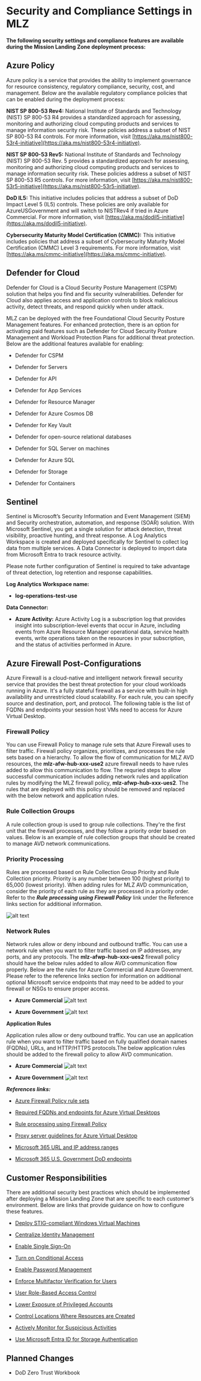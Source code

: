 # Security and Compliance Settings in MLZ

**The following security settings and compliance features are available during the Mission Landing Zone deployment process:**

## Azure Policy

Azure policy is a service that provides the ability to implement governance for resource consistency, regulatory compliance, security, cost, and management. Below are the available regulatory compliance policies that can be enabled during the deployment process:

**NIST SP 800-53 Rev4:** National Institute of Standards and Technology (NIST) SP 800-53 R4 provides a standardized approach for assessing, monitoring and authorizing cloud computing products and services to manage information security risk. These policies address a subset of NIST SP 800-53 R4 controls. For more information, visit [https://aka.ms/nist800-53r4-initiative](https://aka.ms/nist800-53r4-initiative).

**NIST SP 800-53 Rev5:** National Institute of Standards and Technology (NIST) SP 800-53 Rev. 5 provides a standardized approach for assessing, monitoring and authorizing cloud computing products and services to manage information security risk. These policies address a subset of NIST SP 800-53 R5 controls. For more information, visit [https://aka.ms/nist800-53r5-initiative](https://aka.ms/nist800-53r5-initiative).

**DoD IL5:** This initiative includes policies that address a subset of DoD Impact Level 5 (IL5) controls. These policies are only available for AzureUSGovernment and will switch to NISTRev4 if tried in Azure Commercial. For more information, visit [https://aka.ms/dodil5-initiative](https://aka.ms/dodil5-initiative).

**Cybersecurity Maturity Model Certification (CMMC):** This initiative includes policies that address a subset of Cybersecurity Maturity Model Certification (CMMC) Level 3 requirements. For more information, visit [https://aka.ms/cmmc-initiative](https://aka.ms/cmmc-initiative).

## Defender for Cloud

Defender for Cloud is a Cloud Security Posture Management (CSPM) solution that helps you find and fix security vulnerabilities. Defender for Cloud also applies access and application controls to block malicious activity, detect threats, and respond quickly when under attack.

MLZ can be deployed with the free Foundational Cloud Security Posture Management features. For enhanced protection, there is an option for activating paid features such as Defender for Cloud Security Posture Management and Workload Protection Plans for additional threat protection. Below are the additional features available for enabling:

- Defender for CSPM

- Defender for Servers

- Defender for API

- Defender for App Services

- Defender for Resource Manager

- Defender for Azure Cosmos DB

- Defender for Key Vault

- Defender for open-source relational databases

- Defender for SQL Server on machines

- Defender for Azure SQL

- Defender for Storage

- Defender for Containers

## Sentinel

Sentinel is Microsoft’s Security Information and Event Management (SIEM) and Security orchestration, automation, and response (SOAR) solution. With Microsoft Sentinel, you get a single solution for attack detection, threat visibility, proactive hunting, and threat response. A Log Analytics Workspace is created and deployed specifically for Sentinel to collect log data from multiple services.
A Data Connector is deployed to import data from Microsoft Entra to track resource activity.

Please note further configuration of Sentinel is required to take advantage of threat detection, log retention and response capabilities.

**Log Analytics Workspace name:**

- **log-operations-test-use**

**Data Connector:**

- **Azure Activity:** Azure Activity Log is a subscription log that provides insight into subscription-level events that occur in Azure, including events from Azure Resource Manager operational data, service health events, write operations taken on the resources in your subscription, and the status of activities performed in Azure.

## Azure Firewall Post-Configurations

Azure Firewall is a cloud-native and intelligent network firewall security service that provides the best threat protection for your cloud workloads running in Azure. It's a fully stateful firewall as a service with built-in high availability and unrestricted cloud scalability. For each rule, you can specify source and destination, port, and protocol. The following table is the list of FQDNs and endpoints your session host VMs need to access for Azure Virtual Desktop.

### Firewall Policy

You can use Firewall Policy to manage rule sets that Azure Firewall uses to filter traffic. Firewall policy organizes, prioritizes, and processes the rule sets based on a hierarchy. To allow the flow of communication for MLZ AVD resources, the **mlz-afw-hub-xxx-use2** azure firewall needs to have rules added to allow this communication to flow. The requried steps to allow successful communication includes adding network rules and application rules by modifying the MLZ firewall policy, **mlz-afwp-hub-xxx-ues2**. The rules that are deployed with this policy should be removed and replaced with the below network and application rules.

### Rule Collection Groups

A rule collection group is used to group rule collections. They're the first unit that the firewall processes, and they follow a priority order based on values. Below is an example of rule collection groups that should be created to manage AVD network communications.

### Priority Processing

Rules are processed based on Rule Collection Group Priority and Rule Collection priority. Priority is any number between 100 (highest priority) to 65,000 (lowest priority). When adding rules for MLZ AVD communication, consider the priority of each rule as they are processed in a priority order. Refer to the ***Rule processing using Firewall Policy*** link under the Reference links section for additional information.

![alt text](image-17.png)

### Network Rules

Network rules allow or deny inbound and outbound traffic. You can use a network rule when you want to filter traffic based on IP addresses, any ports, and any protocols. The **mlz-afwp-hub-xxx-ues2** firewall policy should have the below rules added to allow AVD communication flow properly. Below are the rules for Azure Commercial and Azure Government. Please refer to the reference links section for information on additional optional Microsoft service endpoints that may need to be added to your firewall or NSGs to ensure proper access.

- **Azure Commercial**
![alt text](image-22.png)

- **Azure Government**
![alt text](image-25.png)

**Application Rules**

Application rules allow or deny outbound traffic. You can use an application rule when you want to filter traffic based on fully qualified domain names (FQDNs), URLs, and HTTP/HTTPS protocols.The below application rules should be added to the firewall policy to allow AVD communication.

- **Azure Commercial**
![alt text](image-24.png)

- **Azure Government**
![alt text](image-26.png)

***References links:***

- [Azure Firewall Policy rule sets](https://learn.microsoft.com/en-us/azure/firewall/policy-rule-sets)

- [Required FQDNs and endpoints for Azure Virtual Desktops](https://learn.microsoft.com/en-us/azure/virtual-desktop/required-fqdn-endpoint?tabs=azure)

- [Rule processing using Firewall Policy](https://learn.microsoft.com/en-us/azure/firewall/rule-processing#rule-processing-using-firewall-policy)

- [Proxy server guidelines for Azure Virtual Desktop](https://learn.microsoft.com/en-us/azure/virtual-desktop/proxy-server-support)

- [Microsoft 365 URL and IP address ranges](https://learn.microsoft.com/en-us/microsoft-365/enterprise/urls-and-ip-address-ranges?view=o365-worldwide)

- [Microsoft 365 U.S. Government DoD endpoints](https://learn.microsoft.com/en-us/microsoft-365/enterprise/microsoft-365-u-s-government-dod-endpoints?view=o365-worldwide)

## Customer Responsibilities

There are additional security best practices which should be implemented after deploying a Mission Landing Zone that are specific to each customer’s environment. Below are links that provide guidance on how to configure these features.

- [Deploy STIG-compliant Windows Virtual Machines](https://learn.microsoft.com/en-us/azure/azure-government/documentation-government-stig-windows-vm)

- [Centralize Identity Management](https://learn.microsoft.com/en-us/azure/security/fundamentals/identity-management-best-practices?bc=%2Fazure%2Fcloud-adoption-framework%2F_bread%2Ftoc.json&toc=%2Fazure%2Fcloud-adoption-framework%2Ftoc.json#centralize-identity-management)

- [Enable Single Sign-On](https://learn.microsoft.com/en-us/azure/security/fundamentals/identity-management-best-practices?bc=%2Fazure%2Fcloud-adoption-framework%2F_bread%2Ftoc.json&toc=%2Fazure%2Fcloud-adoption-framework%2Ftoc.json#enable-single-sign-on)

- [Turn on Conditional Access](https://learn.microsoft.com/en-us/azure/security/fundamentals/identity-management-best-practices?bc=%2Fazure%2Fcloud-adoption-framework%2F_bread%2Ftoc.json&toc=%2Fazure%2Fcloud-adoption-framework%2Ftoc.json#turn-on-conditional-access)

- [Enable Password Management](https://learn.microsoft.com/en-us/azure/security/fundamentals/identity-management-best-practices?bc=%2Fazure%2Fcloud-adoption-framework%2F_bread%2Ftoc.json&toc=%2Fazure%2Fcloud-adoption-framework%2Ftoc.json#enable-password-management)

- [Enforce Multifactor Verification for Users](https://learn.microsoft.com/en-us/azure/security/fundamentals/identity-management-best-practices?bc=%2Fazure%2Fcloud-adoption-framework%2F_bread%2Ftoc.json&toc=%2Fazure%2Fcloud-adoption-framework%2Ftoc.json#enforce-multifactor-verification-for-users)

- [User Role-Based Access Control](https://learn.microsoft.com/en-us/azure/security/fundamentals/identity-management-best-practices?bc=%2Fazure%2Fcloud-adoption-framework%2F_bread%2Ftoc.json&toc=%2Fazure%2Fcloud-adoption-framework%2Ftoc.json#use-role-based-access-control)

- [Lower Exposure of Privileged Accounts](https://learn.microsoft.com/en-us/azure/security/fundamentals/identity-management-best-practices?bc=%2Fazure%2Fcloud-adoption-framework%2F_bread%2Ftoc.json&toc=%2Fazure%2Fcloud-adoption-framework%2Ftoc.json#lower-exposure-of-privileged-accounts)

- [Control Locations Where Resources are Created](https://learn.microsoft.com/en-us/azure/security/fundamentals/identity-management-best-practices?bc=%2Fazure%2Fcloud-adoption-framework%2F_bread%2Ftoc.json&toc=%2Fazure%2Fcloud-adoption-framework%2Ftoc.json#control-locations-where-resources-are-created)

- [Actively Monitor for Suspicious Activities](https://learn.microsoft.com/en-us/azure/security/fundamentals/identity-management-best-practices?bc=%2Fazure%2Fcloud-adoption-framework%2F_bread%2Ftoc.json&toc=%2Fazure%2Fcloud-adoption-framework%2Ftoc.json#actively-monitor-for-suspicious-activities)

- [Use Microsoft Entra ID for Storage Authentication](https://learn.microsoft.com/en-us/azure/security/fundamentals/identity-management-best-practices?bc=%2Fazure%2Fcloud-adoption-framework%2F_bread%2Ftoc.json&toc=%2Fazure%2Fcloud-adoption-framework%2Ftoc.json#use-microsoft-entra-id-for-storage-authentication)

## Planned Changes

- DoD Zero Trust Workbook
